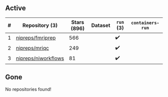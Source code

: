 ## Active
| # | Repository (3) | Stars (896) | Dataset | `run` (3) | `containers-run` |
| --- | --- | --- | --- | --- | --- |
| 1 | [nipreps/fmriprep](https://github.com/nipreps/fmriprep) | 566 |  | :heavy_check_mark: |  |
| 2 | [nipreps/mriqc](https://github.com/nipreps/mriqc) | 249 |  | :heavy_check_mark: |  |
| 3 | [nipreps/niworkflows](https://github.com/nipreps/niworkflows) | 81 |  | :heavy_check_mark: |  |

## Gone
No repositories found!
